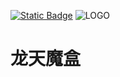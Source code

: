 [![Static Badge](https://img.shields.io/badge/%E9%BE%99%E5%A4%A9-%E9%AD%94%E7%9B%92-blue)](https://Murphy08.github.io)
![LOGO](https://Murphy08.github.io/images/app_icon.png)

# 龙天魔盒
